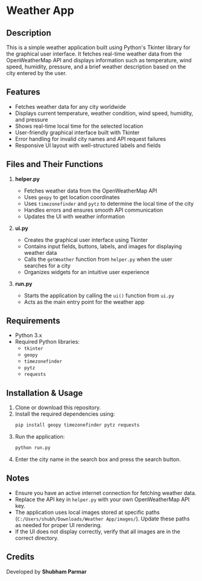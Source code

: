 # Weather App

## Description

This is a simple weather application built using Python's Tkinter library for the graphical user interface. It fetches real-time weather data from the OpenWeatherMap API and displays information such as temperature, wind speed, humidity, pressure, and a brief weather description based on the city entered by the user.

## Features

- Fetches weather data for any city worldwide
- Displays current temperature, weather condition, wind speed, humidity, and pressure
- Shows real-time local time for the selected location
- User-friendly graphical interface built with Tkinter
- Error handling for invalid city names and API request failures
- Responsive UI layout with well-structured labels and fields

## Files and Their Functions

1. **helper.py**

   - Fetches weather data from the OpenWeatherMap API
   - Uses `geopy` to get location coordinates
   - Uses `timezonefinder` and `pytz` to determine the local time of the city
   - Handles errors and ensures smooth API communication
   - Updates the UI with weather information

2. **ui.py**

   - Creates the graphical user interface using Tkinter
   - Contains input fields, buttons, labels, and images for displaying weather data
   - Calls the `getWeather` function from `helper.py` when the user searches for a city
   - Organizes widgets for an intuitive user experience

3. **run.py**

   - Starts the application by calling the `ui()` function from `ui.py`
   - Acts as the main entry point for the weather app

## Requirements

- Python 3.x
- Required Python libraries:
  - `tkinter`
  - `geopy`
  - `timezonefinder`
  - `pytz`
  - `requests`

## Installation & Usage

1. Clone or download this repository.
2. Install the required dependencies using:
   ```sh
   pip install geopy timezonefinder pytz requests
   ```
3. Run the application:
   ```sh
   python run.py
   ```
4. Enter the city name in the search box and press the search button.

## Notes

- Ensure you have an active internet connection for fetching weather data.
- Replace the API key in `helper.py` with your own OpenWeatherMap API key.
- The application uses local images stored at specific paths (`C:/Users/shubh/Downloads/Weather App/images/`). Update these paths as needed for proper UI rendering.
- If the UI does not display correctly, verify that all images are in the correct directory.

## Credits

Developed by **Shubham Parmar**


